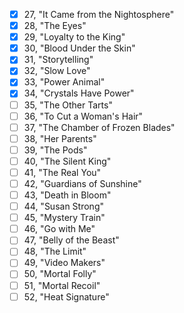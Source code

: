 - [x] 27, "It Came from the Nightosphere"
- [x] 28, "The Eyes"
- [x] 29, "Loyalty to the King"
- [x] 30, "Blood Under the Skin"
- [x] 31, "Storytelling"
- [x] 32, "Slow Love"
- [x] 33, "Power Animal"
- [x] 34, "Crystals Have Power"
- [ ] 35, "The Other Tarts"
- [ ] 36, "To Cut a Woman's Hair"
- [ ] 37, "The Chamber of Frozen Blades"
- [ ] 38, "Her Parents"
- [ ] 39, "The Pods"
- [ ] 40, "The Silent King"
- [ ] 41, "The Real You"
- [ ] 42, "Guardians of Sunshine"
- [ ] 43, "Death in Bloom"
- [ ] 44, "Susan Strong"
- [ ] 45, "Mystery Train"
- [ ] 46, "Go with Me"
- [ ] 47, "Belly of the Beast"
- [ ] 48, "The Limit"
- [ ] 49, "Video Makers"
- [ ] 50, "Mortal Folly"
- [ ] 51, "Mortal Recoil"
- [ ] 52, "Heat Signature"
